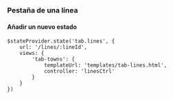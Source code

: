 ### Pestaña de una línea
#### Añadir un nuevo estado

```
$stateProvider.state('tab.lines', {
    url: '/lines/:lineId',
    views: {
        'tab-towns': {
            templateUrl: 'templates/tab-lines.html',
            controller: 'linesCtrl'
        }
    }
})
```
